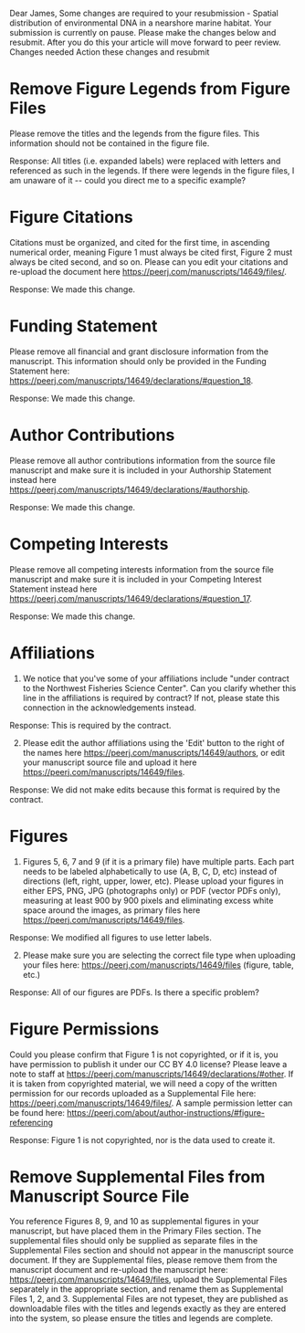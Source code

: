 Dear James,
Some changes are required to your resubmission - Spatial distribution of environmental DNA in a nearshore marine habitat.
Your submission is currently on pause. Please make the changes below and resubmit. After you do this your article will move forward to peer review.
Changes needed
Action these changes and resubmit
# Remove Figure Legends from Figure Files
Please remove the titles and the legends from the figure files. This information should not be contained in the figure file.

  Response: All titles (i.e. expanded labels) were replaced with letters and referenced as such in the legends. If there were legends in the figure files, I am unaware of it -- could you direct me to a specific example?

# Figure Citations
Citations must be organized, and cited for the first time, in ascending numerical order, meaning Figure 1 must always be cited first, Figure 2 must always be cited second, and so on. Please can you edit your citations and re-upload the document here <https://peerj.com/manuscripts/14649/files/>.

  Response: We made this change.

# Funding Statement
Please remove all financial and grant disclosure information from the manuscript. This information should only be provided in the Funding Statement here: <https://peerj.com/manuscripts/14649/declarations/#question_18>.

  Response: We made this change.

# Author Contributions
Please remove all author contributions information from the source file manuscript and make sure it is included in your Authorship Statement instead here <https://peerj.com/manuscripts/14649/declarations/#authorship>.

  Response: We made this change.


# Competing Interests
Please remove all competing interests information from the source file manuscript and make sure it is included in your Competing Interest Statement instead here <https://peerj.com/manuscripts/14649/declarations/#question_17>.

  Response: We made this change.


# Affiliations
1) We notice that you've some of your affiliations include "under contract to the Northwest Fisheries Science Center". Can you clarify whether this line in the affiliations is required by contract? If not, please state this connection in the acknowledgements instead.

  Response: This is required by the contract.


2) Please edit the author affiliations using the 'Edit' button to the right of the names here <https://peerj.com/manuscripts/14649/authors>, or edit your manuscript source file and upload it here <https://peerj.com/manuscripts/14649/files>.

  Response: We did not make edits because this format is required by the contract.


# Figures
1) Figures 5, 6, 7 and 9 (if it is a primary file) have multiple parts. Each part needs to be labeled alphabetically to use (A, B, C, D, etc) instead of directions (left, right, upper, lower, etc). Please upload your figures in either EPS, PNG, JPG (photographs only) or PDF (vector PDFs only), measuring at least 900 by 900 pixels and eliminating excess white space around the images, as primary files here <https://peerj.com/manuscripts/14649/files>.

  Response: We modified all figures to use letter labels.

2) Please make sure you are selecting the correct file type when uploading your files here: <https://peerj.com/manuscripts/14649/files> (figure, table, etc.)

  Response: All of our figures are PDFs. Is there a specific problem?

# Figure Permissions
Could you please confirm that Figure 1 is not copyrighted, or if it is, you have permission to publish it under our CC BY 4.0 license? Please leave a note to staff at <https://peerj.com/manuscripts/14649/declarations/#other>. If it is taken from copyrighted material, we will need a copy of the written permission for our records uploaded as a Supplemental File here: <https://peerj.com/manuscripts/14649/files/>. A sample permission letter can be found here: <https://peerj.com/about/author-instructions/#figure-referencing>

  Response: Figure 1 is not copyrighted, nor is the data used to create it.


# Remove Supplemental Files from Manuscript Source File
You reference Figures 8, 9, and 10 as supplemental figures in your manuscript, but have placed them in the Primary Files section. The supplemental files should only be supplied as separate files in the Supplemental Files section and should not appear in the manuscript source document. If they are Supplemental files, please remove them from the manuscript document and re-upload the manuscript here: <https://peerj.com/manuscripts/14649/files>, upload the Supplemental Files separately in the appropriate section, and rename them as Supplemental Files 1, 2, and 3. Supplemental Files are not typeset, they are published as downloadable files with the titles and legends exactly as they are entered into the system, so please ensure the titles and legends are complete.
